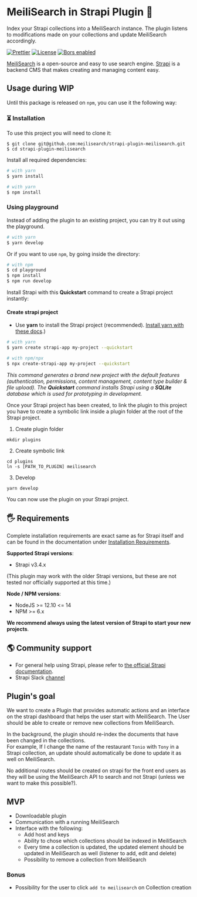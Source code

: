 # MeiliSearch in Strapi Plugin 🔎

Index your Strapi collections into a MeiliSearch instance. The plugin listens to modifications made on your collections and update MeiliSearch accordingly.

<p align="center">

  <a href="https://github.com/prettier/prettier"><img src="https://img.shields.io/badge/styled_with-prettier-ff69b4.svg" alt="Prettier"></a>
  <a href="https://github.com/meilisearch/meilisearch-js/blob/main/LICENSE"><img src="https://img.shields.io/badge/license-MIT-informational" alt="License"></a>
  <a href="https://app.bors.tech/repositories/28762"><img src="https://bors.tech/images/badge_small.svg" alt="Bors enabled"></a>
</p>

[MeiliSearch](https://github.com/meilisearch/meilisearch) is a open-source and easy to use search engine.
[Strapi](https://strapi.io/) is a backend CMS that makes creating and managing content easy.

## Usage during WIP

Until this package is released on `npm`, you can use it the following way:

### ⏳ Installation

To use this project you will need to clone it:

```
$ git clone git@github.com:meilisearch/strapi-plugin-meilisearch.git
$ cd strapi-plugin-meilisearch
```

Install all required dependencies:
```bash
# with yarn
$ yarn install

# with yarn
$ npm install
```

### Using playground

Instead of adding the plugin to an existing project, you can try it out using the playground.

```bash
# with yarn
$ yarn develop
```

Or if you want to use `npm`, by going inside the directory:
```bash
# with npm
$ cd playground
$ npm install
$ npm run develop
```

Install Strapi with this **Quickstart** command to create a Strapi project instantly:


#### Create strapi project

- Use **yarn** to install the Strapi project (recommended). [Install yarn with these docs](https://yarnpkg.com/lang/en/docs/install/).)

```bash
# with yarn
$ yarn create strapi-app my-project --quickstart

# with npm/npx
$ npx create-strapi-app my-project --quickstart
```

_This command generates a brand new project with the default features (authentication, permissions, content management, content type builder & file upload). The **Quickstart** command installs Strapi using a **SQLite** database which is used for prototyping in development._


Once your Strapi project has been created, to link the plugin to this project you have to create a symbolic link inside a plugin folder at the root of the Strapi project.

1. Create plugin folder
```
mkdir plugins
```
2. Create symbolic link
```
cd plugins
ln -s [PATH_TO_PLUGIN] meilisearch
```
3. Develop
```
yarn develop
```

You can now use the plugin on your Strapi project.

## 🖐 Requirements

Complete installation requirements are exact same as for Strapi itself and can be found in the documentation under <a href="https://strapi.io/documentation/v3.x/installation/cli.html#step-1-make-sure-requirements-are-met">Installation Requirements</a>.

**Supported Strapi versions**:

- Strapi v3.4.x

(This plugin may work with the older Strapi versions, but these are not tested nor officially supported at this time.)

**Node / NPM versions**:

- NodeJS >= 12.10 <= 14
- NPM >= 6.x

**We recommend always using the latest version of Strapi to start your new projects**.

## 🌎 Community support

- For general help using Strapi, please refer to [the official Strapi documentation](https://strapi.io/documentation/).
- Strapi Slack [channel](https://slack.strapi.io/)

## Plugin's goal

We want to create a Plugin that provides automatic actions and an interface on the strapi dashboard that helps the user start with MeiliSearch. The User should be able to create or remove new collections from MeiliSearch.

In the background, the plugin should re-index the documents that have been changed in the collections.<br>
For example, If I change the name of the restaurant `Tonio` with `Tony` in a Strapi collection, an update should automatically be done to update it as well on MeiliSearch.

No additional routes should be created on strapi for the front end users as they will be using the MeiliSearch API to search and not Strapi (unless we want to make this possible?).

## MVP

- Downloadable plugin
- Communication with a running MeiliSearch
- Interface with the following:
    - Add host and keys
    - Ability to chose which collections should be indexed in MeiliSearch
    - Every time a collection is updated, the updated element should be updated in MeiliSearch as well (listener to add, edit and delete)
    - Possibility to remove a collection from MeiliSearch

### Bonus

- Possibility for the user to click `add to meilisearch` on Collection creation
